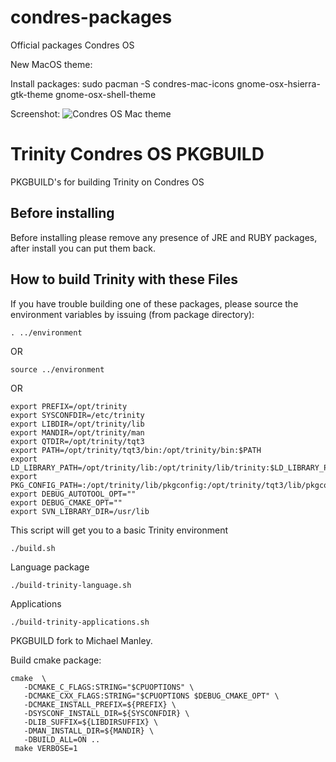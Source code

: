 # condres-packages
Official packages Condres OS

New MacOS theme:

Install packages: sudo pacman -S condres-mac-icons gnome-osx-hsierra-gtk-theme gnome-osx-shell-theme 

Screenshot:
![Condres OS Mac theme](https://condresos.codelinsoft.it/theme-mac.png)

# Trinity Condres OS PKGBUILD
PKGBUILD's for building Trinity on Condres OS

## Before installing
Before installing please remove any presence of JRE and RUBY packages, 
after install you can put them back.


## How to build Trinity with these Files
If you have trouble building one of these packages,
please source the environment variables by issuing (from package directory):
```
. ../environment
```
OR
```
source ../environment
```
OR
```
export PREFIX=/opt/trinity
export SYSCONFDIR=/etc/trinity
export LIBDIR=/opt/trinity/lib
export MANDIR=/opt/trinity/man
export QTDIR=/opt/trinity/tqt3
export PATH=/opt/trinity/tqt3/bin:/opt/trinity/bin:$PATH
export LD_LIBRARY_PATH=/opt/trinity/lib:/opt/trinity/lib/trinity:$LD_LIBRARY_PATH
export PKG_CONFIG_PATH=:/opt/trinity/lib/pkgconfig:/opt/trinity/tqt3/lib/pkgconfig:$PKG_CONFIG_PATH
export DEBUG_AUTOTOOL_OPT=""
export DEBUG_CMAKE_OPT=""
export SVN_LIBRARY_DIR=/usr/lib
```

This script will get you to a basic Trinity environment
```
./build.sh
```
Language package
```
./build-trinity-language.sh

```
Applications
```
./build-trinity-applications.sh
```
PKGBUILD fork to Michael Manley. 

Build cmake package:
```
cmake  \
   -DCMAKE_C_FLAGS:STRING="$CPUOPTIONS" \
   -DCMAKE_CXX_FLAGS:STRING="$CPUOPTIONS $DEBUG_CMAKE_OPT" \
   -DCMAKE_INSTALL_PREFIX=${PREFIX} \
   -DSYSCONF_INSTALL_DIR=${SYSCONFDIR} \
   -DLIB_SUFFIX=${LIBDIRSUFFIX} \
   -DMAN_INSTALL_DIR=${MANDIR} \
   -DBUILD_ALL=ON ..
 make VERBOSE=1
```


